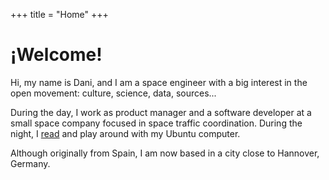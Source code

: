 +++
title = "Home"
+++

# ¡Welcome!

Hi, my name is Dani, and I am a space engineer with a big interest in the open movement: culture, science, data, sources...

During the day, I work as product manager and a software developer at a small space company focused in space traffic coordination. During the night, I [read](./books) and play around with my Ubuntu computer.

Although originally from Spain, I am now based in a city close to Hannover, Germany.
